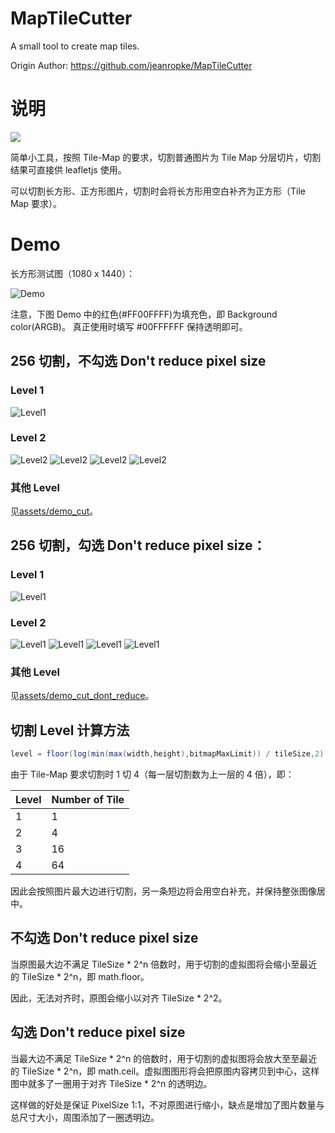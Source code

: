 # MapTileCutter

A small tool to create map tiles.

Origin Author: https://github.com/jeanropke/MapTileCutter

# 说明

![](assets/2023-07-08-22-28-30.png)

简单小工具，按照 Tile-Map 的要求，切割普通图片为 Tile Map 分层切片，切割结果可直接供 leafletjs 使用。

可以切割长方形、正方形图片，切割时会将长方形用空白补齐为正方形（Tile Map 要求）。

# Demo

长方形测试图（1080 x 1440）：

![Demo](assets/2023-07-08-22-09-14.png)

注意，下图 Demo 中的红色(#FF00FFFF)为填充色，即 Background color(ARGB)。
真正使用时填写 #00FFFFFF 保持透明即可。

## 256 切割，不勾选 Don't reduce pixel size

###  Level 1

![Level1](assets/demo_cut/1/0_0.png)

###  Level 2

![Level2](assets/demo_cut/2/0_0.png)
![Level2](assets/demo_cut/2/0_1.png)
![Level2](assets/demo_cut/2/1_0.png)
![Level2](assets/demo_cut/2/1_1.png)

###  其他 Level

见[assets/demo_cut](./assets/demo_cut)。

## 256 切割，勾选 Don't reduce pixel size：

### Level 1

![Level1](assets/demo_cut_dont_reduce/1/0_0.png)

### Level 2

![Level1](assets/demo_cut_dont_reduce/2/0_0.png)
![Level1](assets/demo_cut_dont_reduce/2/0_1.png)
![Level1](assets/demo_cut_dont_reduce/2/1_0.png)
![Level1](assets/demo_cut_dont_reduce/2/1_1.png)

### 其他 Level

见[assets/demo_cut_dont_reduce](./assets/demo_cut_dont_reduce)。

## 切割 Level 计算方法

```csharp
level = floor(log(min(max(width,height),bitmapMaxLimit)) / tileSize,2)
```

由于 Tile-Map 要求切割时 1 切 4（每一层切割数为上一层的 4 倍），即：

|Level|Number of Tile|
|--|--|
|1|1|
|2|4|
|3|16|
|4|64|

因此会按照图片最大边进行切割，另一条短边将会用空白补充，并保持整张图像居中。

## 不勾选 Don't reduce pixel size

当原图最大边不满足 TileSize * 2^n 倍数时，用于切割的虚拟图将会缩小至最近的 TileSize * 2^n，即 math.floor。

因此，无法对齐时，原图会缩小以对齐 TileSize * 2^2。

## 勾选 Don't reduce pixel size

当最大边不满足 TileSize * 2^n 的倍数时，用于切割的虚拟图将会放大至至最近的 TileSize * 2^n，即 math.ceil。虚拟图图形将会把原图内容拷贝到中心，这样图中就多了一圈用于对齐 TileSize * 2^n 的透明边。

这样做的好处是保证 PixelSize 1:1，不对原图进行缩小，缺点是增加了图片数量与总尺寸大小，周围添加了一圈透明边。
